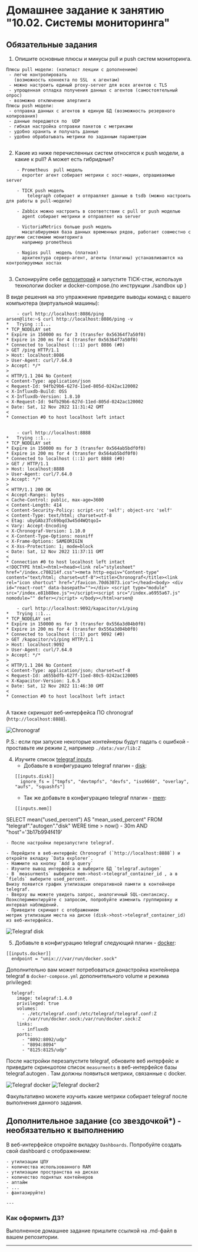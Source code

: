 # Домашнее задание к занятию "10.02. Системы мониторинга"

## Обязательные задания

1. Опишите основные плюсы и минусы pull и push систем мониторинга.
```
Плюсы pull модели: (копипаст лекции с дополнением)
 - легче контролировать
   (возможность коннекта по SSL  к агентам)
 - можно настроить единый proxy-server для всех агентов с TLS
 - упрощенная отладка получения данных с агентов (самостоятельный опрос)
 - возможно отключение алертинга  
Плюсы push модели:
 - отправка данных с агентов в единую БД (возможность резервного копирования)
 - данные передаются по  UDP
 - гибкая настройка отправки пакетов с метриками
 - удобно хранить и получать данные
 - удобно обрабатывать метрики по заданным параметрам 
 
```

2. Какие из ниже перечисленных систем относятся к push модели, а какие к pull? А может есть гибридные?
```
    - Prometheus  pull модель 
      exporter агент собирает метрики с хост-машин, опрашиваемые server

    - TICK push модель
        telegraph собирает и отправляет данные в tsdb (можно настроить для работы в pull-модели)
        
    - Zabbix можно настроить в соответствии с pull or push моделью
      agent собирает метрики и отправляет на server

    - VictoriaMetrics больше push модель
      масштабируемая база данных временных рядов, работает совместно с другими системами мониторинга 
      например prometheus
      
    - Nagios pull  модель (платная)
      архитектура сервер-агент, агенты (плагины) устанавливаются на контролируемых хостах
    
```
3. Склонируйте себе [репозиторий](https://github.com/influxdata/sandbox/tree/master) и запустите TICK-стэк, 
используя технологии docker и docker-compose.(по инструкции ./sandbox up )

В виде решения на это упражнение приведите выводы команд с вашего компьютера (виртуальной машины):
```
    - curl http://localhost:8086/ping
arsen@lite:~$ curl http://localhost:8086/ping -v
*   Trying ::1...
* TCP_NODELAY set
* Expire in 150000 ms for 3 (transfer 0x56364f7a50f0)
* Expire in 200 ms for 4 (transfer 0x56364f7a50f0)
* Connected to localhost (::1) port 8086 (#0)
> GET /ping HTTP/1.1
> Host: localhost:8086
> User-Agent: curl/7.64.0
> Accept: */*
> 
< HTTP/1.1 204 No Content
< Content-Type: application/json
< Request-Id: 94fb29b6-627d-11ed-805d-0242ac120002
< X-Influxdb-Build: OSS
< X-Influxdb-Version: 1.8.10
< X-Request-Id: 94fb29b6-627d-11ed-805d-0242ac120002
< Date: Sat, 12 Nov 2022 11:31:42 GMT
< 
* Connection #0 to host localhost left intact


    - curl http://localhost:8888
*   Trying ::1...
* TCP_NODELAY set
* Expire in 150000 ms for 3 (transfer 0x564ab5bdf0f0)
* Expire in 200 ms for 4 (transfer 0x564ab5bdf0f0)
* Connected to localhost (::1) port 8888 (#0)
> GET / HTTP/1.1
> Host: localhost:8888
> User-Agent: curl/7.64.0
> Accept: */*
> 
< HTTP/1.1 200 OK
< Accept-Ranges: bytes
< Cache-Control: public, max-age=3600
< Content-Length: 414
< Content-Security-Policy: script-src 'self'; object-src 'self'
< Content-Type: text/html; charset=utf-8
< Etag: ubyGAbz3Tc69bqd3w45d4WQtqoI=
< Vary: Accept-Encoding
< X-Chronograf-Version: 1.10.0
< X-Content-Type-Options: nosniff
< X-Frame-Options: SAMEORIGIN
< X-Xss-Protection: 1; mode=block
< Date: Sat, 12 Nov 2022 11:37:11 GMT
< 
* Connection #0 to host localhost left intact
<!DOCTYPE html><html><head><link rel="stylesheet" href="/index.c708214f.css"><meta http-equiv="Content-type" content="text/html; charset=utf-8"><title>Chronograf</title><link rel="icon shortcut" href="/favicon.70d63073.ico"></head><body> <div id="react-root" data-basepath=""></div> <script type="module" src="/index.e81b88ee.js"></script><script src="/index.a6955a67.js" nomodule="" defer></script> </body></html>arsen@

    - curl http://localhost:9092/kapacitor/v1/ping
*   Trying ::1...
* TCP_NODELAY set
* Expire in 150000 ms for 3 (transfer 0x556a3d04b0f0)
* Expire in 200 ms for 4 (transfer 0x556a3d04b0f0)
* Connected to localhost (::1) port 9092 (#0)
> GET /kapacitor/v1/ping HTTP/1.1
> Host: localhost:9092
> User-Agent: curl/7.64.0
> Accept: */*
> 
< HTTP/1.1 204 No Content
< Content-Type: application/json; charset=utf-8
< Request-Id: a655bdfb-627f-11ed-80c5-0242ac120005
< X-Kapacitor-Version: 1.6.5
< Date: Sat, 12 Nov 2022 11:46:30 GMT
< 
* Connection #0 to host localhost left intact


```
А также скриншот веб-интерфейса ПО chronograf (`http://localhost:8888`). 


![Chronograf](screenshot_1_12_11_22.png)


P.S.: если при запуске некоторые контейнеры будут падать с ошибкой - проставьте им режим `Z`, например
`./data:/var/lib:Z`

4. Изучите список [telegraf inputs](https://github.com/influxdata/telegraf/tree/master/plugins/inputs).
    - Добавьте в конфигурацию telegraf плагин - [disk](https://github.com/influxdata/telegraf/tree/master/plugins/inputs/disk):
    ```
    [[inputs.disk]]
      ignore_fs = ["tmpfs", "devtmpfs", "devfs", "iso9660", "overlay", "aufs", "squashfs"]
    ```
    - Так же добавьте в конфигурацию telegraf плагин - [mem](https://github.com/influxdata/telegraf/tree/master/plugins/inputs/mem):
    ```
    [[inputs.mem]]
    ```
SELECT mean("used_percent") AS "mean_used_percent" FROM "telegraf"."autogen"."disk" WERE time > now() - 30m AND "host"='3b17b994f419'

    - После настройки перезапустите telegraf.
 
    - Перейдите в веб-интерфейс Chronograf (`http://localhost:8888`) и откройте вкладку `Data explorer`.
    - Нажмите на кнопку `Add a query`
    - Изучите вывод интерфейса и выберите БД `telegraf.autogen`
    - В `measurments` выберите mem->host->telegraf_container_id , а в `fields` выберите used_percent. 
    Внизу появится график утилизации оперативной памяти в контейнере telegraf.
    - Вверху вы можете увидеть запрос, аналогичный SQL-синтаксису. 
    Поэкспериментируйте с запросом, попробуйте изменить группировку и интервал наблюдений.
    - Приведите скриншот с отображением
    метрик утилизации места на диске (disk->host->telegraf_container_id) из веб-интерфейса.  

![Telegraf disk](screenshot_disk.png)


5. Добавьте в конфигурацию telegraf следующий плагин - [docker](https://github.com/influxdata/telegraf/tree/master/plugins/inputs/docker):
```
[[inputs.docker]]
  endpoint = "unix:///var/run/docker.sock"
```

Дополнительно вам может потребоваться донастройка контейнера telegraf в `docker-compose.yml` дополнительного volume и 
режима privileged:
```
  telegraf:
    image: telegraf:1.4.0
    privileged: true
    volumes:
      - ./etc/telegraf.conf:/etc/telegraf/telegraf.conf:Z
      - /var/run/docker.sock:/var/run/docker.sock:Z
    links:
      - influxdb
    ports:
      - "8092:8092/udp"
      - "8094:8094"
      - "8125:8125/udp"
```

После настройки перезапустите telegraf, обновите веб интерфейс и приведите скриншотом список `measurments` в 
веб-интерфейсе базы telegraf.autogen . Там должны появиться метрики, связанные с docker.


![Telegraf docker](screenshot_doc1.png)
![Telegraf docker2](screenshot_doc2.png)

Факультативно можете изучить какие метрики собирает telegraf после выполнения данного задания.

## Дополнительное задание (со звездочкой*) - необязательно к выполнению

В веб-интерфейсе откройте вкладку `Dashboards`. Попробуйте создать свой dashboard с отображением:

    - утилизации ЦПУ
    - количества использованного RAM
    - утилизации пространства на дисках
    - количество поднятых контейнеров
    - аптайм
    - ...
    - фантазируйте)
    
    ---

### Как оформить ДЗ?

Выполненное домашнее задание пришлите ссылкой на .md-файл в вашем репозитории.

---

